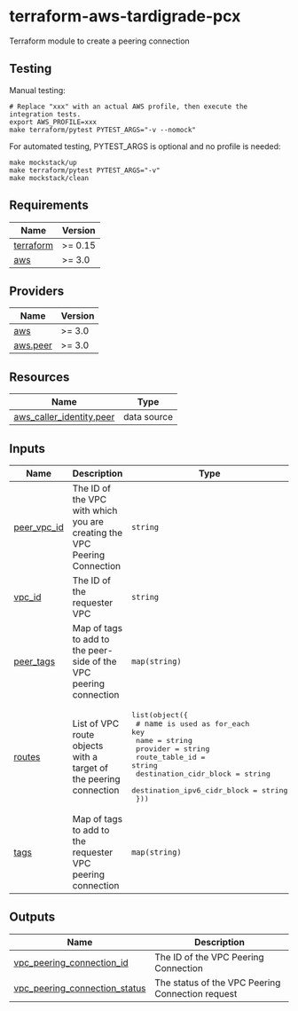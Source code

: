 # terraform-aws-tardigrade-pcx

Terraform module to create a peering connection

## Testing

Manual testing:

```
# Replace "xxx" with an actual AWS profile, then execute the integration tests.
export AWS_PROFILE=xxx 
make terraform/pytest PYTEST_ARGS="-v --nomock"
```

For automated testing, PYTEST_ARGS is optional and no profile is needed:

```
make mockstack/up
make terraform/pytest PYTEST_ARGS="-v"
make mockstack/clean
```

<!-- BEGIN TFDOCS -->
## Requirements

| Name | Version |
|------|---------|
| <a name="requirement_terraform"></a> [terraform](#requirement\_terraform) | >= 0.15 |
| <a name="requirement_aws"></a> [aws](#requirement\_aws) | >= 3.0 |

## Providers

| Name | Version |
|------|---------|
| <a name="provider_aws"></a> [aws](#provider\_aws) | >= 3.0 |
| <a name="provider_aws.peer"></a> [aws.peer](#provider\_aws.peer) | >= 3.0 |

## Resources

| Name | Type |
|------|------|
| [aws_caller_identity.peer](https://registry.terraform.io/providers/hashicorp/aws/latest/docs/data-sources/caller_identity) | data source |

## Inputs

| Name | Description | Type | Default | Required |
|------|-------------|------|---------|:--------:|
| <a name="input_peer_vpc_id"></a> [peer\_vpc\_id](#input\_peer\_vpc\_id) | The ID of the VPC with which you are creating the VPC Peering Connection | `string` | n/a | yes |
| <a name="input_vpc_id"></a> [vpc\_id](#input\_vpc\_id) | The ID of the requester VPC | `string` | n/a | yes |
| <a name="input_peer_tags"></a> [peer\_tags](#input\_peer\_tags) | Map of tags to add to the peer-side of the VPC peering connection | `map(string)` | `{}` | no |
| <a name="input_routes"></a> [routes](#input\_routes) | List of VPC route objects with a target of the peering connection | <pre>list(object({<br/>    # `name` is used as for_each key<br/>    name                        = string<br/>    provider                    = string<br/>    route_table_id              = string<br/>    destination_cidr_block      = string<br/>    destination_ipv6_cidr_block = string<br/>  }))</pre> | `[]` | no |
| <a name="input_tags"></a> [tags](#input\_tags) | Map of tags to add to the requester VPC peering connection | `map(string)` | `{}` | no |

## Outputs

| Name | Description |
|------|-------------|
| <a name="output_vpc_peering_connection_id"></a> [vpc\_peering\_connection\_id](#output\_vpc\_peering\_connection\_id) | The ID of the VPC Peering Connection |
| <a name="output_vpc_peering_connection_status"></a> [vpc\_peering\_connection\_status](#output\_vpc\_peering\_connection\_status) | The status of the VPC Peering Connection request |

<!-- END TFDOCS -->
